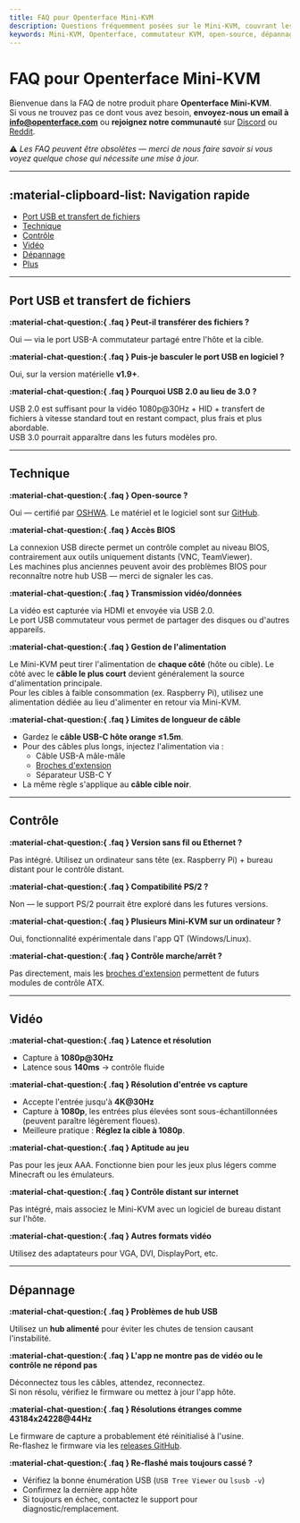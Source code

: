 ```yaml
---
title: FAQ pour Openterface Mini-KVM
description: Questions fréquemment posées sur le Mini-KVM, couvrant les fonctionnalités, la compatibilité, le dépannage et les plans futurs.
keywords: Mini-KVM, Openterface, commutateur KVM, open-source, dépannage, capture vidéo, USB, compatibilité
---
```


# FAQ pour Openterface Mini-KVM

Bienvenue dans la FAQ de notre produit phare **Openterface Mini-KVM**.  
Si vous ne trouvez pas ce dont vous avez besoin, **envoyez-nous un email à [info@openterface.com](mailto:info@openterface.com)** ou **rejoignez notre communauté** sur [Discord](/discord) ou [Reddit](/reddit).

⚠️ _Les FAQ peuvent être obsolètes — merci de nous faire savoir si vous voyez quelque chose qui nécessite une mise à jour._

---

## :material-clipboard-list: Navigation rapide

-   [Port USB et transfert de fichiers](#port-usb-et-transfert-de-fichiers)
-   [Technique](#technique)
-   [Contrôle](#contrôle)
-   [Vidéo](#vidéo)
-   [Dépannage](#dépannage)
-   [Plus](#plus)

---

## Port USB et transfert de fichiers

**:material-chat-question:{ .faq } Peut-il transférer des fichiers ?**

Oui — via le port USB-A commutateur partagé entre l'hôte et la cible.

**:material-chat-question:{ .faq } Puis-je basculer le port USB en logiciel ?**

Oui, sur la version matérielle **v1.9+**.

**:material-chat-question:{ .faq } Pourquoi USB 2.0 au lieu de 3.0 ?**

USB 2.0 est suffisant pour la vidéo 1080p@30Hz + HID + transfert de fichiers à vitesse standard tout en restant compact, plus frais et plus abordable.  
USB 3.0 pourrait apparaître dans les futurs modèles pro.

---

## Technique

**:material-chat-question:{ .faq } Open-source ?**

Oui — certifié par [OSHWA](https://certification.oshwa.org/cn000015.html). Le matériel et le logiciel sont sur [GitHub](/contributing/).

**:material-chat-question:{ .faq } Accès BIOS**

La connexion USB directe permet un contrôle complet au niveau BIOS, contrairement aux outils uniquement distants (VNC, TeamViewer).  
Les machines plus anciennes peuvent avoir des problèmes BIOS pour reconnaître notre hub USB — merci de signaler les cas.

**:material-chat-question:{ .faq } Transmission vidéo/données**

La vidéo est capturée via HDMI et envoyée via USB 2.0.  
Le port USB commutateur vous permet de partager des disques ou d'autres appareils.

**:material-chat-question:{ .faq } Gestion de l'alimentation**

Le Mini-KVM peut tirer l'alimentation de **chaque côté** (hôte ou cible). Le côté avec le **câble le plus court** devient généralement la source d'alimentation principale.  
Pour les cibles à faible consommation (ex. Raspberry Pi), utilisez une alimentation dédiée au lieu d'alimenter en retour via Mini-KVM.

**:material-chat-question:{ .faq } Limites de longueur de câble**

-   Gardez le **câble USB-C hôte orange ≤1.5m**.
-   Pour des câbles plus longs, injectez l'alimentation via :
    -   Câble USB-A mâle-mâle
    -   [Broches d'extension](/product/minikvm/extension-pins/)
    -   Séparateur USB-C Y
-   La même règle s'applique au **câble cible noir**.

---

## Contrôle

**:material-chat-question:{ .faq } Version sans fil ou Ethernet ?**

Pas intégré. Utilisez un ordinateur sans tête (ex. Raspberry Pi) + bureau distant pour le contrôle distant.

**:material-chat-question:{ .faq } Compatibilité PS/2 ?**

Non — le support PS/2 pourrait être exploré dans les futures versions.

**:material-chat-question:{ .faq } Plusieurs Mini-KVM sur un ordinateur ?**

Oui, fonctionnalité expérimentale dans l'app QT (Windows/Linux).

**:material-chat-question:{ .faq } Contrôle marche/arrêt ?**

Pas directement, mais les [broches d'extension](/product/minikvm/extension-pins/) permettent de futurs modules de contrôle ATX.

---

## Vidéo

**:material-chat-question:{ .faq } Latence et résolution**

-   Capture à **1080p@30Hz**
-   Latence sous **140ms** → contrôle fluide

**:material-chat-question:{ .faq } Résolution d'entrée vs capture**

-   Accepte l'entrée jusqu'à **4K@30Hz**
-   Capture à **1080p**, les entrées plus élevées sont sous-échantillonnées (peuvent paraître légèrement floues).
-   Meilleure pratique : **Réglez la cible à 1080p**.

**:material-chat-question:{ .faq } Aptitude au jeu**

Pas pour les jeux AAA. Fonctionne bien pour les jeux plus légers comme Minecraft ou les émulateurs.

**:material-chat-question:{ .faq } Contrôle distant sur internet**

Pas intégré, mais associez le Mini-KVM avec un logiciel de bureau distant sur l'hôte.

**:material-chat-question:{ .faq } Autres formats vidéo**

Utilisez des adaptateurs pour VGA, DVI, DisplayPort, etc.

---

## Dépannage

**:material-chat-question:{ .faq } Problèmes de hub USB**

Utilisez un **hub alimenté** pour éviter les chutes de tension causant l'instabilité.

**:material-chat-question:{ .faq } L'app ne montre pas de vidéo ou le contrôle ne répond pas**

Déconnectez tous les câbles, attendez, reconnectez.  
Si non résolu, vérifiez le firmware ou mettez à jour l'app hôte.

**:material-chat-question:{ .faq } Résolutions étranges comme 43184x24228@44Hz**

Le firmware de capture a probablement été réinitialisé à l'usine.  
Re-flashez le firmware via les [releases GitHub](https://github.com/TechxArtisanStudio/Openterface_QT/releases).

**:material-chat-question:{ .faq } Re-flashé mais toujours cassé ?**

-   Vérifiez la bonne énumération USB (`USB Tree Viewer` ou `lsusb -v`)
-   Confirmez la dernière app hôte
-   Si toujours en échec, contactez le support pour diagnostic/remplacement.
